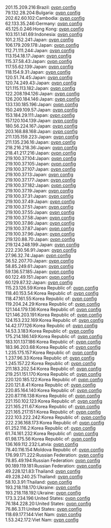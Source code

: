 201.15.209.216:Brazil: [ovpn config](vpn/201_15_209_216.ovpn)  
79.132.28.204:Bulgaria: [ovpn config](vpn/79_132_28_204.ovpn)  
202.62.60.102:Cambodia: [ovpn config](vpn/202_62_60_102.ovpn)  
62.133.35.246:Germany: [ovpn config](vpn/62_133_35_246.ovpn)  
45.125.0.246:Hong Kong: [ovpn config](vpn/45_125_0_246.ovpn)  
103.151.141.69:Indonesia: [ovpn config](vpn/103_151_141_69.ovpn)  
101.2.152.241:Japan: [ovpn config](vpn/101_2_152_241.ovpn)  
106.179.209.178:Japan: [ovpn config](vpn/106_179_209_178.ovpn)  
112.71.111.244:Japan: [ovpn config](vpn/112_71_111_244.ovpn)  
113.154.18.17:Japan: [ovpn config](vpn/113_154_18_17.ovpn)  
115.37.58.43:Japan: [ovpn config](vpn/115_37_58_43.ovpn)  
117.55.62.139:Japan: [ovpn config](vpn/117_55_62_139.ovpn)  
118.154.9.31:Japan: [ovpn config](vpn/118_154_9_31.ovpn)  
120.51.74.45:Japan: [ovpn config](vpn/120_51_74_45.ovpn)  
120.74.249.43:Japan: [ovpn config](vpn/120_74_249_43.ovpn)  
121.115.113.182:Japan: [ovpn config](vpn/121_115_113_182.ovpn)  
122.208.194.126:Japan: [ovpn config](vpn/122_208_194_126.ovpn)  
126.200.184.146:Japan: [ovpn config](vpn/126_200_184_146.ovpn)  
133.130.185.196:Japan: [ovpn config](vpn/133_130_185_196.ovpn)  
150.249.109.57:Japan: [ovpn config](vpn/150_249_109_57.ovpn)  
153.184.29.111:Japan: [ovpn config](vpn/153_184_29_111.ovpn)  
157.120.104.139:Japan: [ovpn config](vpn/157_120_104_139.ovpn)  
180.56.224.167:Japan: [ovpn config](vpn/180_56_224_167.ovpn)  
203.168.88.168:Japan: [ovpn config](vpn/203_168_88_168.ovpn)  
211.135.159.223:Japan: [ovpn config](vpn/211_135_159_223.ovpn)  
211.135.236.16:Japan: [ovpn config](vpn/211_135_236_16.ovpn)  
218.216.218.36:Japan: [ovpn config](vpn/218_216_218_36.ovpn)  
218.41.217.216:Japan: [ovpn config](vpn/218_41_217_216.ovpn)  
219.100.37.104:Japan: [ovpn config](vpn/219_100_37_104.ovpn)  
219.100.37.105:Japan: [ovpn config](vpn/219_100_37_105.ovpn)  
219.100.37.107:Japan: [ovpn config](vpn/219_100_37_107.ovpn)  
219.100.37.13:Japan: [ovpn config](vpn/219_100_37_13.ovpn)  
219.100.37.177:Japan: [ovpn config](vpn/219_100_37_177.ovpn)  
219.100.37.182:Japan: [ovpn config](vpn/219_100_37_182.ovpn)  
219.100.37.19:Japan: [ovpn config](vpn/219_100_37_19.ovpn)  
219.100.37.31:Japan: [ovpn config](vpn/219_100_37_31.ovpn)  
219.100.37.49:Japan: [ovpn config](vpn/219_100_37_49.ovpn)  
219.100.37.51:Japan: [ovpn config](vpn/219_100_37_51.ovpn)  
219.100.37.55:Japan: [ovpn config](vpn/219_100_37_55.ovpn)  
219.100.37.58:Japan: [ovpn config](vpn/219_100_37_58.ovpn)  
219.100.37.86:Japan: [ovpn config](vpn/219_100_37_86.ovpn)  
219.100.37.87:Japan: [ovpn config](vpn/219_100_37_87.ovpn)  
219.100.37.96:Japan: [ovpn config](vpn/219_100_37_96.ovpn)  
219.120.88.70:Japan: [ovpn config](vpn/219_120_88_70.ovpn)  
219.124.248.199:Japan: [ovpn config](vpn/219_124_248_199.ovpn)  
222.230.56.91:Japan: [ovpn config](vpn/222_230_56_91.ovpn)  
27.96.32.74:Japan: [ovpn config](vpn/27_96_32_74.ovpn)  
36.52.207.70:Japan: [ovpn config](vpn/36_52_207_70.ovpn)  
58.85.249.61:Japan: [ovpn config](vpn/58_85_249_61.ovpn)  
59.136.57.185:Japan: [ovpn config](vpn/59_136_57_185.ovpn)  
60.122.49.151:Japan: [ovpn config](vpn/60_122_49_151.ovpn)  
60.129.87.32:Japan: [ovpn config](vpn/60_129_87_32.ovpn)  
115.23.126.59:Korea Republic of: [ovpn config](vpn/115_23_126_59.ovpn)  
118.40.153.54:Korea Republic of: [ovpn config](vpn/118_40_153_54.ovpn)  
118.47.161.55:Korea Republic of: [ovpn config](vpn/118_47_161_55.ovpn)  
119.204.24.29:Korea Republic of: [ovpn config](vpn/119_204_24_29.ovpn)  
121.144.179.136:Korea Republic of: [ovpn config](vpn/121_144_179_136.ovpn)  
121.146.203.191:Korea Republic of: [ovpn config](vpn/121_146_203_191.ovpn)  
124.153.232.169:Korea Republic of: [ovpn config](vpn/124_153_232_169.ovpn)  
14.42.177.126:Korea Republic of: [ovpn config](vpn/14_42_177_126.ovpn)  
14.53.3.183:Korea Republic of: [ovpn config](vpn/14_53_3_183.ovpn)  
175.214.186.149:Korea Republic of: [ovpn config](vpn/175_214_186_149.ovpn)  
183.101.137.186:Korea Republic of: [ovpn config](vpn/183_101_137_186.ovpn)  
183.96.203.68:Korea Republic of: [ovpn config](vpn/183_96_203_68.ovpn)  
1.235.175.157:Korea Republic of: [ovpn config](vpn/1_235_175_157.ovpn)  
1.237.96.33:Korea Republic of: [ovpn config](vpn/1_237_96_33.ovpn)  
1.245.157.22:Korea Republic of: [ovpn config](vpn/1_245_157_22.ovpn)  
211.183.202.54:Korea Republic of: [ovpn config](vpn/211_183_202_54.ovpn)  
219.251.151.170:Korea Republic of: [ovpn config](vpn/219_251_151_170.ovpn)  
220.120.185.122:Korea Republic of: [ovpn config](vpn/220_120_185_122.ovpn)  
220.121.8.41:Korea Republic of: [ovpn config](vpn/220_121_8_41.ovpn)  
220.85.164.140:Korea Republic of: [ovpn config](vpn/220_85_164_140.ovpn)  
220.87.116.138:Korea Republic of: [ovpn config](vpn/220_87_116_138.ovpn)  
221.150.102.123:Korea Republic of: [ovpn config](vpn/221_150_102_123.ovpn)  
221.165.211.67:Korea Republic of: [ovpn config](vpn/221_165_211_67.ovpn)  
221.165.217.151:Korea Republic of: [ovpn config](vpn/221_165_217_151.ovpn)  
222.103.222.242:Korea Republic of: [ovpn config](vpn/222_103_222_242.ovpn)  
222.236.168.173:Korea Republic of: [ovpn config](vpn/222_236_168_173.ovpn)  
61.252.116.2:Korea Republic of: [ovpn config](vpn/61_252_116_2.ovpn)  
61.74.161.232:Korea Republic of: [ovpn config](vpn/61_74_161_232.ovpn)  
61.98.175.56:Korea Republic of: [ovpn config](vpn/61_98_175_56.ovpn)  
136.169.112.232:Latvia: [ovpn config](vpn/136_169_112_232.ovpn)  
78.40.116.154:Moldova Republic of: [ovpn config](vpn/78_40_116_154.ovpn)  
176.99.171.222:Russian Federation: [ovpn config](vpn/176_99_171_222.ovpn)  
78.85.49.194:Russian Federation: [ovpn config](vpn/78_85_49_194.ovpn)  
90.189.119.181:Russian Federation: [ovpn config](vpn/90_189_119_181.ovpn)  
49.228.121.83:Thailand: [ovpn config](vpn/49_228_121_83.ovpn)  
49.228.240.25:Thailand: [ovpn config](vpn/49_228_240_25.ovpn)  
58.10.3.91:Thailand: [ovpn config](vpn/58_10_3_91.ovpn)  
193.218.118.170:Ukraine: [ovpn config](vpn/193_218_118_170.ovpn)  
193.218.118.192:Ukraine: [ovpn config](vpn/193_218_118_192.ovpn)  
173.3.234.196:United States: [ovpn config](vpn/173_3_234_196.ovpn)  
76.184.228.20:United States: [ovpn config](vpn/76_184_228_20.ovpn)  
76.86.3.11:United States: [ovpn config](vpn/76_86_3_11.ovpn)  
118.69.177.144:Viet Nam: [ovpn config](vpn/118_69_177_144.ovpn)  
1.53.242.172:Viet Nam: [ovpn config](vpn/1_53_242_172.ovpn)  
